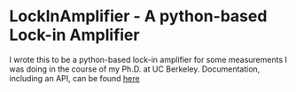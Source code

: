 LockInAmplifier - A python-based Lock-in Amplifier
=====================================================
I wrote this to be a python-based lock-in amplifier for some measurements I was
doing in the course of my Ph.D. at UC Berkeley. Documentation, including an
API, can be found [here](https://edmundsj.github.io/LockInAmplifier/)

